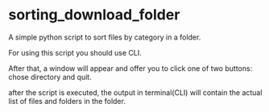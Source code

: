 # sorting_download_folder
A simple python script to sort files by category in a folder.


For using this script you should use CLI. 


After that, a window will appear and offer you to click one of two buttons:
chose directory and quit. 

after the script is executed, the output in terminal(CLI) will contain the actual
list of files and folders in the folder. 
